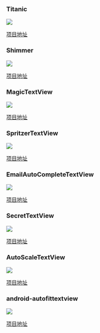 ### Titanic ###

![](https://raw.githubusercontent.com/ITBox/AndroidOpenSourceCollection/master/Asset/titanic.gif)

[项目地址](https://github.com/RomainPiel/Titanic)

### Shimmer ###

![](https://raw.githubusercontent.com/ITBox/AndroidOpenSourceCollection/master/Asset/shimmer.gif)

[项目地址](https://github.com/RomainPiel/Shimmer-android)

### MagicTextView ###

![](https://raw.githubusercontent.com/ITBox/AndroidOpenSourceCollection/master/Asset/magictextview.png)

[项目地址](https://github.com/m5/MagicTextView)

### SpritzerTextView ###

![](https://camo.githubusercontent.com/6aff13ad2ea44db53784e283f2f05a3e2b874e4d/687474703a2f2f692e696d6775722e636f6d2f6d6b65566959592e676966)

[项目地址](https://github.com/andrewgiang/SpritzerTextView)

### EmailAutoCompleteTextView ###

![](https://camo.githubusercontent.com/f5cef2d31772656fc3d7ecc261c87585bed0ad3f/68747470733a2f2f7261772e6769746875622e636f6d2f677265656e68616c6f6c6162732f456d61696c4175746f436f6d706c65746554657874566965772f6d61737465722f696d616765732f456d61696c4175746f436f6d706c65746554657874566965775f64656d6f2e676966)

[项目地址](https://github.com/greenhalolabs/EmailAutoCompleteTextView)

### SecretTextView ###

![](https://raw.githubusercontent.com/ITBox/AndroidOpenSourceCollection/master/Asset/SecretTextView.gif)

[项目地址](https://github.com/matthewrkula/SecretTextView)

### AutoScaleTextView ###

![](http://www.23code.com/wp-content/uploads/2013/12/device-2013-12-17-135448.png)

[项目地址](https://bitbucket.org/ankri/autoscaletextview)

### android-autofittextview ###

![](https://raw.githubusercontent.com/grantland/android-autofittextview/master/website/static/autofittextview.gif)

[项目地址](https://github.com/grantland/android-autofittextview)

